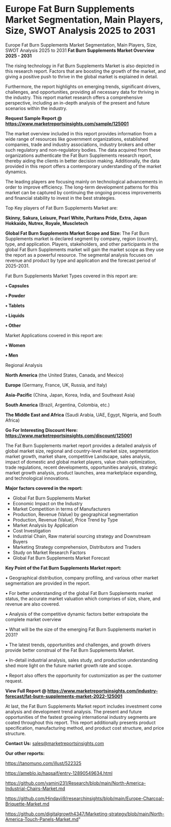 # Europe Fat Burn Supplements Market Segmentation, Main Players, Size, SWOT Analysis 2025 to 2031
Europe Fat Burn Supplements Market Segmentation, Main Players, Size, SWOT Analysis 2025 to 2031
<Strong> Fat Burn Supplements Market Overview 2025 - 2031</strong>

The rising technology in Fat Burn Supplements Market is also depicted in this research report. Factors that are boosting the growth of the market, and giving a positive push to thrive in the global market is explained in detail.

Furthermore, the report highlights on emerging trends, significant drivers, challenges, and opportunities, providing all necessary data for thriving in the industry. This report market research offers a comprehensive perspective, including an in-depth analysis of the present and future scenarios within the industry.

<strong>Request Sample Report @ <a href=https://www.marketreportsinsights.com/sample/125001>https://www.marketreportsinsights.com/sample/125001</a></strong>

The market overview included in this report provides information from a wide range of resources like government organizations, established companies, trade and industry associations, industry brokers and other such regulatory and non-regulatory bodies. The data acquired from these organizations authenticate the Fat Burn Supplements research report, thereby aiding the clients in better decision making. Additionally, the data provided in this report offers a contemporary understanding of the market dynamics.

The leading players are focusing mainly on technological advancements in order to improve efficiency. The long-term development patterns for this market can be captured by continuing the ongoing process improvements and financial stability to invest in the best strategies.

Top Key players of Fat Burn Supplements Market are:

<strong>Skinny, Sakura, Leisure, Pearl White, Puritans Pride, Extra, Japan Hokkaido, Nutrex, Royale, Muscletech</strong>

<strong><b>Global Fat Burn Supplements Market Scope and Size:</b></strong>
The Fat Burn Supplements market is declared segment by company, region (country), type, and application. Players, stakeholders, and other participants in the global Fat Burn Supplements market will gain the market scope as they use the report as a powerful resource. The segmental analysis focuses on revenue and product by type and application and the forecast period of 2025-2031.

Fat Burn Supplements Market Types covered in this report are:

<strong>• Capsules

• Powder

• Tablets

• Liquids

• Other</strong>

Market Applications covered in this report are:

<strong>• Women

• Men</strong> 

Regional Analysis

<strong>North America</strong> (the United States, Canada, and Mexico)

<strong>Europe</strong> (Germany, France, UK, Russia, and Italy)

<strong>Asia-Pacific</strong> (China, Japan, Korea, India, and Southeast Asia)

<strong>South America</strong> (Brazil, Argentina, Colombia, etc.)

<strong>The Middle East and Africa</strong> (Saudi Arabia, UAE, Egypt, Nigeria, and South Africa)

<strong>Go For Interesting Discount Here: <a href=https://www.marketreportsinsights.com/discount/125001>https://www.marketreportsinsights.com/discount/125001</a></strong>

The Fat Burn Supplements market report provides a detailed analysis of global market size, regional and country-level market size, segmentation market growth, market share, competitive Landscape, sales analysis, impact of domestic and global market players, value chain optimization, trade regulations, recent developments, opportunities analysis, strategic market growth analysis, product launches, area marketplace expanding, and technological innovations.

<strong><b>Major factors covered in the report:</b></strong>
<ul>
  <li>Global Fat Burn Supplements Market </li>
  <li>Economic Impact on the Industry</li>
  <li>Market Competition in terms of Manufacturers</li>
  <li>Production, Revenue (Value) by geographical segmentation</li>
  <li>Production, Revenue (Value), Price Trend by Type</li>
  <li>Market Analysis by Application</li>
  <li>Cost Investigation</li>
  <li>Industrial Chain, Raw material sourcing strategy and Downstream Buyers</li>
  <li>Marketing Strategy comprehension, Distributors and Traders</li>
  <li>Study on Market Research Factors</li>
  <li>Global Fat Burn Supplements Market Forecast</li>
</ul>

<strong><b>Key Point of the Fat Burn Supplements Market report:</b></strong>

• Geographical distribution, company profiling, and various other market segmentation are provided in the report.

• For better understanding of the global Fat Burn Supplements market status, the accurate market valuation which comprises of size, share, and revenue are also covered.

• Analysis of the competitive dynamic factors better extrapolate the complete market overview

• What will be the size of the emerging Fat Burn Supplements market in 2031?

• The latest trends, opportunities and challenges, and growth drivers provide better construal of the Fat Burn Supplements Market.

• In-detail industrial analysis, sales study, and production understanding shed more light on the future market growth rate and scope.

• Report also offers the opportunity for customization as per the customer request.

<strong><b>View Full Report @ <a href=https://www.marketreportsinsights.com/industry-forecast/fat-burn-supplements-market-2022-125001>https://www.marketreportsinsights.com/industry-forecast/fat-burn-supplements-market-2022-125001</a></b></strong>


At last, the Fat Burn Supplements Market report includes investment come analysis and development trend analysis. The present and future opportunities of the fastest growing international industry segments are coated throughout this report. This report additionally presents product specification, manufacturing method, and product cost structure, and price structure.

<strong>Contact Us:</strong>
sales@marketreportsinsights.com

<strong>Our other reports:</strong>

<a href=https://tanomuno.com/illust/522325>https://tanomuno.com/illust/522325</a>

<a href=https://ameblo.jp/haqsaif/entry-12890549634.html>https://ameblo.jp/haqsaif/entry-12890549634.html</a>

<a href=https://github.com/yamini231/Research/blob/main/North-America-Industrial-Chairs-Market.md>https://github.com/yamini231/Research/blob/main/North-America-Industrial-Chairs-Market.md</a>

<a href=https://github.com/Hindavii9/researchinsights/blob/main/Europe-Charcoal-Briquette-Market.md>https://github.com/Hindavii9/researchinsights/blob/main/Europe-Charcoal-Briquette-Market.md</a>

<a href=https://github.com/digitalgrowth4347/Marketing-strategy/blob/main/North-America-Touch-Panels-Market.md>https://github.com/digitalgrowth4347/Marketing-strategy/blob/main/North-America-Touch-Panels-Market.md</a>"
